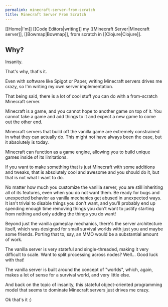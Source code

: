 ```yaml
---
permalink: minecraft-server-from-scratch
title: Minecraft Server From Scratch
---
```


[[Home|I'm]] [[Code Editors|writing]] my [[Minecraft Server|Minecraft server]], [[Bowmap|Bowmap]], from scratch in [[Clojure|Clojure]].

## Why?

Insanity.

That's why, that's it.

Even with software like Spigot or Paper, writing Minecraft servers drives me crazy, so I'm writing my own server implementation.

That being said, there is a lot of cool stuff you can do with a from-scratch Minecraft server.

Minecraft is a game, and you cannot hope to another game on top of it. You cannot take a game and add things to it and expect a new game to come out the other end.

Minecraft servers that build off the vanilla game are extremely constrained in what they can actually do. This might not have always been the case, but it absolutely is today.

Minecraft can function as a game engine, allowing you to build unique games inside of its limitations.

If you want to make something that is just Minecraft with some additions and tweaks, that is absolutely cool and awesome and you should do it, but that is not what I want to do.

No matter how much you customize the vanilla server, you are still inheriting all of its features, even when you do not want them. Be ready for bugs and unexpected behavior as vanilla mechanics get abused in unexpected ways. It isn't trivial to disable things you don't want, and you'll probably end up spending enough time removing things you don't want to justify starting from nothing and only adding the things you do want!

Beyond just the vanilla gameplay mechanics, there's the server architecture itself, which was designed for small survival worlds with just you and maybe some friends. Porting that to, say, an MMO would be a substantial amount of work.

The vanilla server is very stateful and single-threaded, making it very difficult to scale. Want to split processing across nodes? Well... Good luck with that!

The vanilla server is built around the concept of "worlds", which, again, makes a lot of sense for a survival world, and very little else.

And back on the topic of insanity, this stateful object-oriented programming model that seems to dominate Minecraft servers just drives me crazy.

Ok that's it :)
